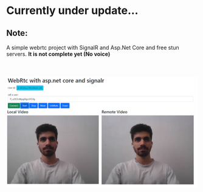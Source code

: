 # Currently under update...
## Note:
A simple webrtc project with SignalR and Asp.Net Core and free stun servers. **It is not complete yet (No voice)**
<br/>
<br/>
<br/>
<br/>
![Image](Sample.png)
